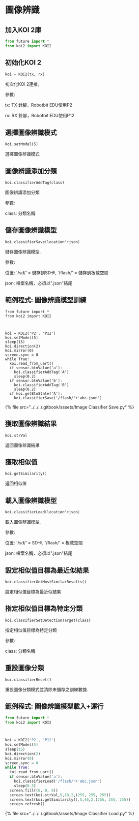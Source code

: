 # 圖像辨識

## 加入KOI 2庫

```python
from future import *
from koi2 import KOI2
```

## 初始化KOI 2

```python
koi = KOI2(tx, rx)
```

初次化KOI 2連接。

參數:

tx: TX 針腳，Robotbit EDU使用P2

rx: RX 針腳，Robotbit EDU使用P12

## 選擇圖像辨識模式

```
koi.setModel(5)
```

選擇圖像辨識模式

## 圖像辨識添加分類

```
koi.classifierAddTag(class)
```

圖像辨識添加分類

參數:&#x20;

class: 分類名稱

## 儲存圖像辨識模型

```
koi.classifierSave(location'+json)
```

儲存圖像辨識模型.

參數:

位置: '/sd/' = 儲存到SD卡, '/flash/' = 儲存到板載空間

json: 檔案名稱，必須以".json"結尾

## 範例程式: 圖像辨識模型訓練

```
from future import *
from koi2 import KOI2



koi = KOI2('P2', 'P12')
koi.setModel(5)
sleep(15)
koi.direction(2)
koi.mirror(0)
screen.sync = 0
while True:
  koi.read_from_uart()
  if sensor.btnValue('a'):
    koi.classifierAddTag('A')
    sleep(0.2)
  if sensor.btnValue('b'):
    koi.classifierAddTag('B')
    sleep(0.2)
  if koi.getBtnState('A'):
    koi.classifierSave('/flash/'+'abc.json')

```

{% file src="../../../.gitbook/assets/Image Classifier Save.py" %}

## 獲取圖像辨識結果

```
koi.strVal
```

返回圖像辨識結果

## 獲取相似值

```
koi.getSimilarity()
```

返回相似值

## 載入圖像辨識模型

```
koi.classifierLoad(location'+json)
```

載入圖像辨識模型.

參數:

位置: '/sd/' = SD卡, '/flash/' = 板載空間

json: 檔案名稱，必須以".json"結尾

## 設定相似值目標為最近似結果

```
koi.classifierGetMostSimilarResults()
```

設定相似值目標為最近似結果

## 指定相似值目標為特定分類

```
koi.classifierSetDetectionTarget(class)
```

指定相似值目標為特定分類

參數:&#x20;

class: 分類名稱

## 重設圖像分類

```
koi.classifierReset()
```

重設圖像分類模式並清除未儲存之訓練數據.

## 範例程式: 圖像辨識模型載入+運行

```python
from future import *
from koi2 import KOI2



koi = KOI2('P2', 'P12')
koi.setModel(5)
sleep(15)
koi.direction(2)
koi.mirror(0)
screen.sync = 0
while True:
  koi.read_from_uart()
  if sensor.btnValue('a'):
    koi.classifierLoad('/flash/'+'abc.json')
    sleep(0.5)
  screen.fill((0, 0, 0))
  screen.text(koi.strVal,5,10,2,(255, 255, 255))
  screen.text(koi.getSimilarity(),5,40,2,(255, 255, 255))
  screen.refresh()

```

{% file src="../../../.gitbook/assets/Image Classifier Load.py" %}
